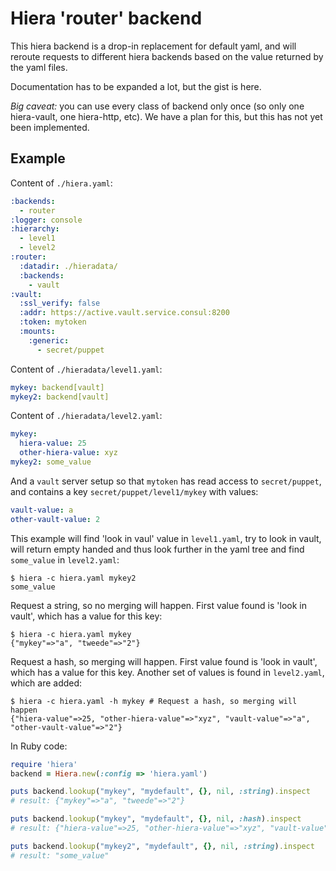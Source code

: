 # Hiera 'router' backend

This hiera backend is a drop-in replacement for default yaml, and will reroute requests to different hiera backends based on the value returned by the yaml files.

Documentation has to be expanded a lot, but the gist is here.

*Big caveat:* you can use every class of backend only once (so only one hiera-vault, one hiera-http, etc). We have a plan for this, but this has not yet been implemented.

## Example

Content of `./hiera.yaml`:

```yaml
:backends:
  - router
:logger: console
:hierarchy:
  - level1
  - level2
:router:
  :datadir: ./hieradata/
  :backends:
    - vault
:vault:
  :ssl_verify: false
  :addr: https://active.vault.service.consul:8200
  :token: mytoken
  :mounts:
    :generic:
      - secret/puppet
```

Content of `./hieradata/level1.yaml`:

```yaml
mykey: backend[vault]
mykey2: backend[vault]
```

Content of `./hieradata/level2.yaml`:

```yaml
mykey:
  hiera-value: 25
  other-hiera-value: xyz
mykey2: some_value
```

And a `vault` server setup so that `mytoken` has read access to `secret/puppet`, and contains a key
`secret/puppet/level1/mykey` with values:

```yaml
vault-value: a
other-vault-value: 2
```

This example will find 'look in vaul' value in `level1.yaml`, try to look in vault, will return empty handed and thus
look further in the yaml tree and find `some_value` in `level2.yaml`:

```
$ hiera -c hiera.yaml mykey2
some_value
```

Request a string, so no merging will happen. First value found is 'look in vault', which has a value for this key:

```
$ hiera -c hiera.yaml mykey
{"mykey"=>"a", "tweede"=>"2"}
```

Request a hash, so merging will happen. First value found is 'look in vault', which has a value for this key. Another set of values is found in `level2.yaml`, which are added:

```
$ hiera -c hiera.yaml -h mykey # Request a hash, so merging will happen
{"hiera-value"=>25, "other-hiera-value"=>"xyz", "vault-value"=>"a", "other-vault-value"=>"2"}
```

In Ruby code:

```ruby
require 'hiera'
backend = Hiera.new(:config => 'hiera.yaml')

puts backend.lookup("mykey", "mydefault", {}, nil, :string).inspect
# result: {"mykey"=>"a", "tweede"=>"2"}

puts backend.lookup("mykey", "mydefault", {}, nil, :hash).inspect
# result: {"hiera-value"=>25, "other-hiera-value"=>"xyz", "vault-value"=>"a", "other-vault-value"=>"2"}

puts backend.lookup("mykey2", "mydefault", {}, nil, :string).inspect
# result: "some_value"
```
